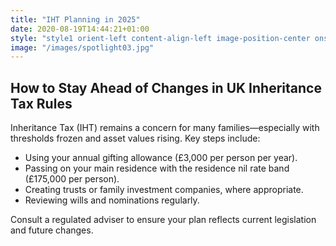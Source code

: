 ```yaml
---
title: "IHT Planning in 2025"
date: 2020-08-19T14:44:21+01:00
style: "style1 orient-left content-align-left image-position-center onscroll-image-fade-in"
image: "/images/spotlight03.jpg"
---
```


## How to Stay Ahead of Changes in UK Inheritance Tax Rules

Inheritance Tax (IHT) remains a concern for many families—especially with thresholds frozen and asset values rising. Key steps include:

-   Using your annual gifting allowance (£3,000 per person per year).
-   Passing on your main residence with the residence nil rate band (£175,000 per person).
-   Creating trusts or family investment companies, where appropriate.
-   Reviewing wills and nominations regularly.

Consult a regulated adviser to ensure your plan reflects current legislation and future changes.